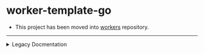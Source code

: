 # worker-template-go

* This project has been moved into [workers](https://github.com/syumai/workers/tree/main/_templates/cloudflare/worker-go) repository.

---

<details>
<summary>Legacy Docmentation</summary>

- A template for starting a Cloudflare Worker project with Go.
- This template uses [`workers`](https://github.com/syumai/workers) package to run an HTTP server.

## Notice

- A free plan Cloudflare Workers only accepts ~1MB sized workers.
  - Go Wasm binaries easily exceeds this limit, so **you'll need to use a paid plan of Cloudflare Workers** (which accepts ~5MB sized workers).

## Usage

- `main.go` includes simple HTTP server implementation. Feel free to edit this code and implement your own HTTP server.

## Requirements

- Node.js
- [wrangler](https://developers.cloudflare.com/workers/wrangler/)
  - just run `npm install -g wrangler`
- Go

## Getting Started

```
$ git clone https://github.com/syumai/worker-template-go my-app
$ cd my-app
$ go mod init
$ go mod tidy
$ make dev # start running dev server
$ curl http://localhost:8787/hello
Hello!
```

- To change worker name, please edit `name` property in `wrangler.toml`.

## Development

### Commands

```
make dev     # run dev server
make build   # build Go Wasm binary
make publish # publish worker
```

### Testing dev server

- Just send HTTP request using some tools like curl.

```
$ curl http://localhost:8787/hello
Hello!
```

```
$ curl -X POST -d "test message" http://localhost:8787/echo
test message
```

</details>
